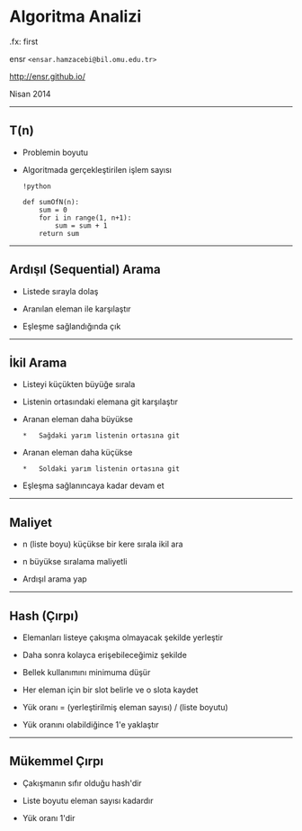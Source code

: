 #   Algoritma Analizi

.fx: first

ensr `<ensar.hamzacebi@bil.omu.edu.tr>`

http://ensr.github.io/

Nisan 2014

---

##  T(n)

-   Problemin boyutu

-   Algoritmada gerçekleştirilen işlem sayısı

        !python

        def sumOfN(n):
            sum = 0
            for i in range(1, n+1):
                sum = sum + 1
            return sum

---

##  Ardışıl (Sequential) Arama

-   Listede sırayla dolaş

-   Aranılan eleman ile karşılaştır

-   Eşleşme sağlandığında çık

---

##  İkil Arama

-   Listeyi küçükten büyüğe sırala

-   Listenin ortasındaki elemana git karşılaştır

-   Aranan eleman daha büyükse

        *   Sağdaki yarım listenin ortasına git

-   Aranan eleman daha küçükse

        *   Soldaki yarım listenin ortasına git

-   Eşleşma sağlanıncaya kadar devam et

---

##  Maliyet

-   n (liste boyu) küçükse bir kere sırala ikil ara

-   n büyükse sıralama maliyetli

-   Ardışıl arama yap

---

##  Hash (Çırpı)

-   Elemanları listeye çakışma olmayacak şekilde yerleştir

-   Daha sonra kolayca erişebileceğimiz şekilde

-   Bellek kullanımını minimuma düşür

-   Her eleman için bir slot belirle ve o slota kaydet

-   Yük oranı = (yerleştirilmiş eleman sayısı) / (liste boyutu)

-   Yük oranını olabildiğince 1'e yaklaştır

---

##  Mükemmel Çırpı

-   Çakışmanın sıfır olduğu hash'dir

-   Liste boyutu eleman sayısı kadardır

-   Yük oranı 1'dir 


